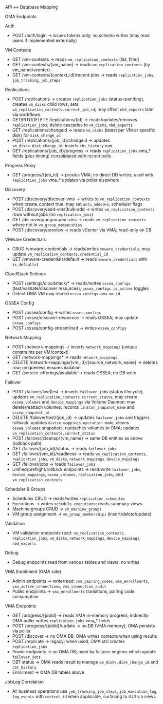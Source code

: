 API ↔ Database Mapping

OMA Endpoints

Auth
- POST /auth/login → issues tokens only; no schema writes (may read users if implemented externally)

VM Contexts
- GET /vm-contexts → reads `vm_replication_contexts` (list, filter)
- GET /vm-contexts/{vm_name} → reads `vm_replication_contexts` (by vm_name/vcenter)
- GET /vm-contexts/{context_id}/recent-jobs → reads `replication_jobs`, `job_tracking`, `job_steps`

Replications
- POST /replications → creates `replication_jobs` (status=pending), creates `vm_disks` child rows, sets `vm_replication_contexts.current_job_id`; may affect `nbd_exports` later via workflows
- GET/PUT/DELETE /replications/{id} → reads/updates/removes `replication_jobs`; delete cascades to `vm_disks`, `nbd_exports`
- GET /replications/changeid → reads `vm_disks` (latest per VM or specific disk) for `disk_change_id`
- POST /replications/{job_id}/changeid → updates `vm_disks.disk_change_id`; inserts `cbt_history` row
- GET /replications/{job_id}/progress → reads `replication_jobs` vma_* fields (plus timing) consolidated with recent polls

Progress Proxy
- GET /progress/{job_id} → proxies VMA; no direct DB writes; used with `replication_jobs` vma_* updates via poller elsewhere

Discovery
- POST /discovery/discover-vms → writes to `vm_replication_contexts` when create_context true; may set `auto_added=1`, scheduler flags
- POST /discovery/add-vms|bulk-add → writes `vm_replication_contexts` rows without jobs (no `replication_jobs`)
- GET /discovery/ungrouped-vms → reads `vm_replication_contexts` where not in `vm_group_memberships`
- POST /discovery/preview → reads vCenter via VMA; read-only on DB

VMware Credentials
- CRUD /vmware-credentials → reads/writes `vmware_credentials`; may update `vm_replication_contexts.credential_id`
- GET /vmware-credentials/default → reads `vmware_credentials` with `is_default=1`

CloudStack Settings
- POST /settings/cloudstack/* → reads/writes `ossea_configs` (test/validate/discover resources); `ossea_configs.is_active` toggles
- Detect OMA VM may record `ossea_configs.oma_vm_id`

OSSEA Config
- POST /ossea/config → writes `ossea_configs`
- POST /ossea/discover-resources → reads OSSEA; may update `ossea_configs`
- POST /ossea/config-streamlined → writes `ossea_configs`

Network Mapping
- POST /network-mappings → inserts `network_mappings` (unique constraints per VM/context)
- GET /network-mappings* → reads `network_mappings`
- DELETE /network-mappings/{vm_id}/{source_network_name} → deletes row; uniqueness ensures isolation
- GET /service-offerings/available → reads OSSEA; no DB write

Failover
- POST /failover/live|test → inserts `failover_jobs` (status lifecycle), updates `vm_replication_contexts.current_status`, may create `ossea_volumes` and `device_mappings` via Volume Daemon; may delete/reattach volumes; records `linstor_snapshot_name` and `ossea_snapshot_id`
- DELETE /failover/test/{job_id} → updates `failover_jobs` and triggers rollback: updates `device_mappings.operation_mode`, cleans `ossea_volumes` snapshots, reattaches volumes to OMA; updates `vm_replication_contexts.current_status`
- POST /failover/cleanup/{vm_name} → same DB entities as above (rollback path)
- GET /failover/{job_id}/status → reads `failover_jobs`
- GET /failover/{vm_id}/readiness → reads `vm_replication_contexts`, `replication_jobs`, `vm_disks`, `network_mappings`, `device_mappings`
- GET /failover/jobs → reads `failover_jobs`
- Unified/preflight/rollback endpoints → read/write `failover_jobs`, `device_mappings`, `ossea_volumes`, `replication_jobs`, and `vm_replication_contexts`

Scheduler & Groups
- Schedules CRUD → reads/writes `replication_schedules`
- Executions → writes `schedule_executions`; reads summary views
- Machine groups CRUD → `vm_machine_groups`
- VM group assignment → `vm_group_memberships` (insert/delete/update)

Validation
- VM validation endpoints read: `vm_replication_contexts`, `replication_jobs`, `vm_disks`, `network_mappings`, `device_mappings`, `nbd_exports`

Debug
- Debug endpoints read from various tables and views; no writes

VMA Enrollment (OMA side)
- Admin endpoints → write/read: `vma_pairing_codes`, `vma_enrollments`, `vma_active_connections`, `vma_connection_audit`
- Public endpoints → `vma_enrollments` transitions, pairing code consumption

VMA Endpoints
- GET /progress/{jobId} → reads VMA in-memory progress; indirectly OMA poller writes `replication_jobs` vma_* fields
- POST /progress/{jobId}/update → no DB (VMA memory); OMA persists via poller
- POST /discover → no OMA DB; OMA writes contexts when using results
- POST /replicate → legacy; when used, OMA still creates `replication_jobs`
- Power endpoints → no OMA DB; used by failover engines which update `failover_jobs`
- CBT status → OMA reads result to manage `vm_disks.disk_change_id` and `cbt_history`
- Enrollment → OMA DB tables above

JobLog Correlation
- All business operations use `job_tracking`, `job_steps`, `job_execution_log`, `log_events` with `context_id` when applicable, surfacing to GUI via views.


